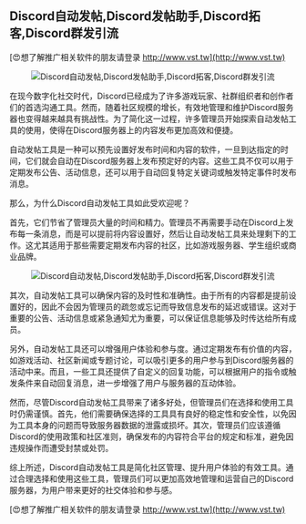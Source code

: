 ## **Discord自动发帖,Discord发帖助手,Discord拓客,Discord群发引流**

[😍想了解推广相关软件的朋友请登录 http://www.vst.tw](http://www.vst.tw)

 <center><img src="https://vst.tw/MP4/tuiguang/png/6.png" alt="Discord自动发帖,Discord发帖助手,Discord拓客,Discord群发引流"></center>

在现今数字化社交时代，Discord已经成为了许多游戏玩家、社群组织者和创作者们的首选沟通工具。然而，随着社区规模的增长，有效地管理和维护Discord服务器也变得越来越具有挑战性。为了简化这一过程，许多管理员开始探索自动发帖工具的使用，使得在Discord服务器上的内容发布更加高效和便捷。

自动发帖工具是一种可以预先设置好发布时间和内容的软件，一旦到达指定的时间，它们就会自动在Discord服务器上发布预定好的内容。这些工具不仅可以用于定期发布公告、活动信息，还可以用于自动回复特定关键词或触发特定事件时发布消息。

那么，为什么Discord自动发帖工具如此受欢迎呢？

首先，它们节省了管理员大量的时间和精力。管理员不再需要手动在Discord上发布每一条消息，而是可以提前将内容设置好，然后让自动发帖工具来处理剩下的工作。这尤其适用于那些需要定期发布内容的社区，比如游戏服务器、学生组织或商业品牌。

 <center><img src="https://vst.tw/MP4/tuiguang/png/7.png" alt="Discord自动发帖,Discord发帖助手,Discord拓客,Discord群发引流"></center>

其次，自动发帖工具可以确保内容的及时性和准确性。由于所有的内容都是提前设置好的，因此不会因为管理员的疏忽或忘记而导致信息发布的延迟或错误。这对于重要的公告、活动信息或紧急通知尤为重要，可以保证信息能够及时传达给所有成员。

另外，自动发帖工具还可以增强用户体验和参与度。通过定期发布有价值的内容，如游戏活动、社区新闻或专题讨论，可以吸引更多的用户参与到Discord服务器的活动中来。而且，一些工具还提供了自定义的回复功能，可以根据用户的指令或触发条件来自动回复消息，进一步增强了用户与服务器的互动体验。

然而，尽管Discord自动发帖工具带来了诸多好处，但管理员们在选择和使用工具时仍需谨慎。首先，他们需要确保选择的工具具有良好的稳定性和安全性，以免因为工具本身的问题而导致服务器数据的泄露或损坏。其次，管理员们应该遵循Discord的使用政策和社区准则，确保发布的内容符合平台的规定和标准，避免因违规操作而遭受封禁或处罚。

综上所述，Discord自动发帖工具是简化社区管理、提升用户体验的有效工具。通过合理选择和使用这些工具，管理员们可以更加高效地管理和运营自己的Discord服务器，为用户带来更好的社交体验和参与感。

[😍想了解推广相关软件的朋友请登录 http://www.vst.tw](http://www.vst.tw)



